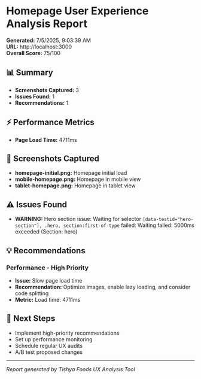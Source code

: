 # Homepage User Experience Analysis Report

**Generated:** 7/5/2025, 9:03:39 AM  
**URL:** http://localhost:3000  
**Overall Score:** 75/100

## 📊 Summary

- **Screenshots Captured:** 3
- **Issues Found:** 1
- **Recommendations:** 1

## ⚡ Performance Metrics

- **Page Load Time:** 4711ms




## 📸 Screenshots Captured

- **homepage-initial.png:** Homepage initial load
- **mobile-homepage.png:** Homepage in mobile view
- **tablet-homepage.png:** Homepage in tablet view

## ⚠️ Issues Found

- **WARNING:** Hero section issue: Waiting for selector `[data-testid="hero-section"], .hero, section:first-of-type` failed: Waiting failed: 5000ms exceeded (Section: hero)

## 💡 Recommendations

### Performance - High Priority
- **Issue:** Slow page load time
- **Recommendation:** Optimize images, enable lazy loading, and consider code splitting
- **Metric:** Load time: 4711ms


## 🎯 Next Steps

- Implement high-priority recommendations
- Set up performance monitoring
- Schedule regular UX audits
- A/B test proposed changes

---
*Report generated by Tishya Foods UX Analysis Tool*
